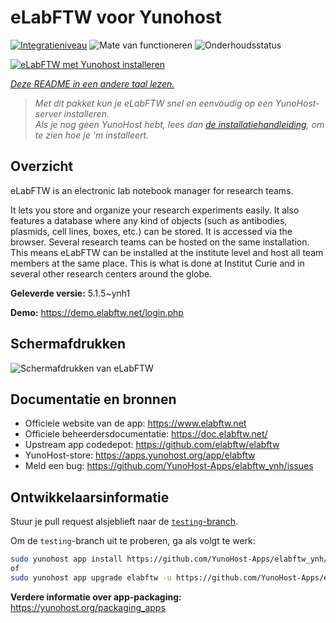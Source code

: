 <!--
NB: Deze README is automatisch gegenereerd door <https://github.com/YunoHost/apps/tree/master/tools/readme_generator>
Hij mag NIET handmatig aangepast worden.
-->

# eLabFTW voor Yunohost

[![Integratieniveau](https://dash.yunohost.org/integration/elabftw.svg)](https://ci-apps.yunohost.org/ci/apps/elabftw/) ![Mate van functioneren](https://ci-apps.yunohost.org/ci/badges/elabftw.status.svg) ![Onderhoudsstatus](https://ci-apps.yunohost.org/ci/badges/elabftw.maintain.svg)

[![eLabFTW met Yunohost installeren](https://install-app.yunohost.org/install-with-yunohost.svg)](https://install-app.yunohost.org/?app=elabftw)

*[Deze README in een andere taal lezen.](./ALL_README.md)*

> *Met dit pakket kun je eLabFTW snel en eenvoudig op een YunoHost-server installeren.*  
> *Als je nog geen YunoHost hebt, lees dan [de installatiehandleiding](https://yunohost.org/install), om te zien hoe je 'm installeert.*

## Overzicht

eLabFTW is an electronic lab notebook manager for research teams.

It lets you store and organize your research experiments easily. It also features a database where any kind of objects (such as antibodies, plasmids, cell lines, boxes, etc.) can be stored. It is accessed via the browser. Several research teams can be hosted on the same installation. This means eLabFTW can be installed at the institute level and host all team members at the same place. This is what is done at Institut Curie and in several other research centers around the globe.

**Geleverde versie:** 5.1.5~ynh1

**Demo:** <https://demo.elabftw.net/login.php>

## Schermafdrukken

![Schermafdrukken van eLabFTW](./doc/screenshots/screen-1.jpg)

## Documentatie en bronnen

- Officiele website van de app: <https://www.elabftw.net>
- Officiele beheerdersdocumentatie: <https://doc.elabftw.net/>
- Upstream app codedepot: <https://github.com/elabftw/elabftw>
- YunoHost-store: <https://apps.yunohost.org/app/elabftw>
- Meld een bug: <https://github.com/YunoHost-Apps/elabftw_ynh/issues>

## Ontwikkelaarsinformatie

Stuur je pull request alsjeblieft naar de [`testing`-branch](https://github.com/YunoHost-Apps/elabftw_ynh/tree/testing).

Om de `testing`-branch uit te proberen, ga als volgt te werk:

```bash
sudo yunohost app install https://github.com/YunoHost-Apps/elabftw_ynh/tree/testing --debug
of
sudo yunohost app upgrade elabftw -u https://github.com/YunoHost-Apps/elabftw_ynh/tree/testing --debug
```

**Verdere informatie over app-packaging:** <https://yunohost.org/packaging_apps>
